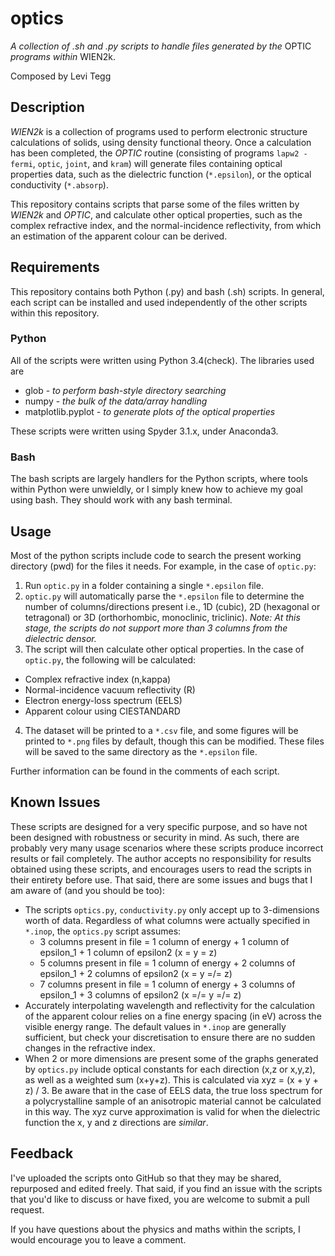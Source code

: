 # optics
*A collection of .sh and .py scripts to handle files generated by the* OPTIC *programs within* WIEN2k.

Composed by Levi Tegg

## Description
*WIEN2k* is a collection of programs used to perform electronic structure calculations of solids, using density functional theory. Once a calculation has been completed, the *OPTIC* routine (consisting of programs `lapw2 -fermi`, `optic`, `joint`, and `kram`) will generate files containing optical properties data, such as the dielectric function (`*.epsilon`), or the optical conductivity (`*.absorp`).

This repository contains scripts that parse some of the files written by *WIEN2k* and *OPTIC*, and calculate other optical properties, such as the complex refractive index, and the normal-incidence reflectivity, from which an estimation of the apparent colour can be derived.

## Requirements
This repository contains both Python (.py) and bash (.sh) scripts. In general, each script can be installed and used independently of the other scripts within this repository.

### Python
All of the scripts were written using Python 3.4(check). The libraries used are

- glob - *to perform bash-style directory searching*
- numpy - *the bulk of the data/array handling*
- matplotlib.pyplot - *to generate plots of the optical properties*

These scripts were written using Spyder 3.1.x, under Anaconda3.
    
### Bash
The bash scripts are largely handlers for the Python scripts, where tools within Python were unwieldly, or I simply knew how to achieve my goal using bash. They should work with any bash terminal.

## Usage
Most of the python scripts include code to search the present working directory (pwd) for the files it needs. For example, in the case of `optic.py`:

1. Run `optic.py` in a folder containing a single `*.epsilon` file.
2. `optic.py` will automatically parse the `*.epsilon` file to determine the number of columns/directions present i.e., 1D (cubic), 2D (hexagonal or tetragonal) or 3D (orthorhombic, monoclinic, triclinic). *Note: At this stage, the scripts do not support more than 3 columns from the dielectric densor.*
3. The script will then calculate other optical properties. In the case of `optic.py`, the following will be calculated:
  - Complex refractive index (n,kappa)
  - Normal-incidence vacuum reflectivity (R)
  - Electron energy-loss spectrum (EELS)
  - Apparent colour using CIESTANDARD
4. The dataset will be printed to a `*.csv` file, and some figures will be printed to `*.png` files by default, though this can be modified. These files will be saved to the same directory as the `*.epsilon` file.

Further information can be found in the comments of each script.

## Known Issues
These scripts are designed for a very specific purpose, and so have not been designed with robustness or security in mind. As such, there are probably very many usage scenarios where these scripts produce incorrect results or fail completely. The author accepts no responsibility for results obtained using these scripts, and encourages users to read the scripts in their entirety before use. That said, there are some issues and bugs that I am aware of (and you should be too):

- The scripts `optics.py`, `conductivity.py` only accept up to 3-dimensions worth of data. Regardless of what columns were actually specified in `*.inop`, the `optics.py` script assumes:
  - 3 columns present in file = 1 column of energy + 1 column of epsilon_1 + 1 column of epsilon2 (x = y = z)
  - 5 columns present in file = 1 column of energy + 2 columns of epsilon_1 + 2 columns of epsilon2 (x = y =/= z)
  - 7 columns present in file = 1 column of energy + 3 columns of epsilon_1 + 3 columns of epsilon2 (x =/= y =/= z)
- Accurately interpolating wavelength and reflectivity for the calculation of the apparent colour relies on a fine energy spacing (in eV) across the visible energy range. The default values in `*.inop` are generally sufficient, but check your discretisation to ensure there are no sudden changes in the refractive index.
- When 2 or more dimensions are present some of the graphs generated by `optics.py` include optical constants for each direction (x,z or x,y,z), as well as a weighted sum (x+y+z). This is calculated via xyz = (x + y + z) / 3. Be aware that in the case of EELS data, the true loss spectrum for a polycrystalline sample of an anisotropic material cannot be calculated in this way. The xyz curve approximation is valid for when the dielectric function the x, y and z directions are *similar*.

## Feedback
I've uploaded the scripts onto GitHub so that they may be shared, repurposed and edited freely. That said, if you find an issue with the scripts that you'd like to discuss or have fixed, you are welcome to submit a pull request.

If you have questions about the physics and maths within the scripts, I would encourage you to leave a comment.
